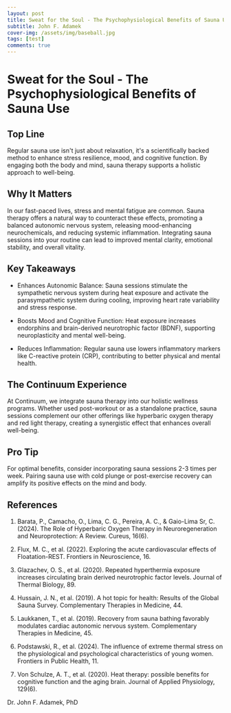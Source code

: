 ```yaml
---
layout: post
title: Sweat for the Soul - The Psychophysiological Benefits of Sauna Use
subtitle: John F. Adamek
cover-img: /assets/img/baseball.jpg
tags: [test]
comments: true
---
```


# Sweat for the Soul - The Psychophysiological Benefits of Sauna Use

## Top Line

Regular sauna use isn't just about relaxation, it's a scientifically backed method to enhance stress resilience, mood, and cognitive function. By engaging both the body and mind, sauna therapy supports a holistic approach to well-being.

## Why It Matters
In our fast-paced lives, stress and mental fatigue are common. Sauna therapy offers a natural way to counteract these effects, promoting a balanced autonomic nervous system, releasing mood-enhancing neurochemicals, and reducing systemic inflammation. Integrating sauna sessions into your routine can lead to improved mental clarity, emotional stability, and overall vitality.

## Key Takeaways

-  Enhances Autonomic Balance: Sauna sessions stimulate the sympathetic nervous system during heat exposure and activate the parasympathetic system during cooling, improving heart rate variability and stress response.


-  Boosts Mood and Cognitive Function: Heat exposure increases endorphins and brain-derived neurotrophic factor (BDNF), supporting neuroplasticity and mental well-being.


-  Reduces Inflammation: Regular sauna use lowers inflammatory markers like C-reactive protein (CRP), contributing to better physical and mental health.


## The Continuum Experience

At Continuum, we integrate sauna therapy into our holistic wellness programs. Whether used post-workout or as a standalone practice, sauna sessions complement our other offerings like hyperbaric oxygen therapy and red light therapy, creating a synergistic effect that enhances overall well-being.

## Pro Tip
For optimal benefits, consider incorporating sauna sessions 2-3 times per week. Pairing sauna use with cold plunge or post-exercise recovery can amplify its positive effects on the mind and body.

## References

1) Barata, P., Camacho, O., Lima, C. G., Pereira, A. C., & Gaio-Lima Sr, C. (2024). The Role of Hyperbaric Oxygen Therapy in Neuroregeneration and Neuroprotection: A Review. Cureus, 16(6).

2) Flux, M. C., et al. (2022). Exploring the acute cardiovascular effects of Floatation-REST. Frontiers in Neuroscience, 16.

3) Glazachev, O. S., et al. (2020). Repeated hyperthermia exposure increases circulating brain derived neurotrophic factor levels. Journal of Thermal Biology, 89.

4) Hussain, J. N., et al. (2019). A hot topic for health: Results of the Global Sauna Survey. Complementary Therapies in Medicine, 44.

5) Laukkanen, T., et al. (2019). Recovery from sauna bathing favorably modulates cardiac autonomic nervous system. Complementary Therapies in Medicine, 45.

6) Podstawski, R., et al. (2024). The influence of extreme thermal stress on the physiological and psychological characteristics of young women. Frontiers in Public Health, 11.

7) Von Schulze, A. T., et al. (2020). Heat therapy: possible benefits for cognitive function and the aging brain. Journal of Applied Physiology, 129(6).

Dr. John F. Adamek, PhD

